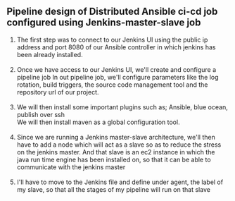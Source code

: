<h2> Pipeline design of Distributed Ansible ci-cd job configured using Jenkins-master-slave job </h2>

<ol type= "1">
  <li> The first step was to connect to our Jenkins UI using the public ip address and port 8080 of our Ansible controller in which jenkins has been already installed. </li> <br>
   <li> Once we have access to our Jenkins UI, we'll create and configure a pipeline job 
        In out pipeline job, we'll configure parameters like the log rotation, build triggers, the source code management tool and the repository url of our project. </li> <br>
 <li> We will then install some important plugins such as; Ansible, blue ocean, publish over ssh <br>
      We will then install maven as a global configuration tool.
 </li> <br>
 <li> Since we are running a Jenkins master-slave architecture, we'll then have to add a node which will act as a slave so as to reduce the stress on the jenkins master.       And that slave is an ec2 instance in which the java run time engine has been installed on, so that it can be able to communicate with the jenkins master  
  </li> <br>
<li> I'll have to move to the Jenkins file and define under agent, the label of my slave, so that all the stages of my pipeline will run on that slave </li>
  </ol>
  
